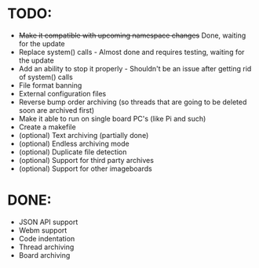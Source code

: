 TODO:
=====
* ~~Make it compatible with upcoming namespace changes~~ Done, waiting for the update
* Replace system() calls - Almost done and requires testing, waiting for the update
* Add an ability to stop it properly - Shouldn't be an issue after getting rid of system() calls
* File format banning
* External configuration files
* Reverse bump order archiving (so threads that are going to be deleted soon are archived first)
* Make it able to run on single board PC's (like Pi and such)
* Create a makefile
* (optional) Text archiving (partially done)
* (optional) Endless archiving mode
* (optional) Duplicate file detection
* (optional) Support for third party archives
* (optional) Support for other imageboards


DONE:
=====
* JSON API support 
* Webm support
* Code indentation
* Thread archiving
* Board archiving
